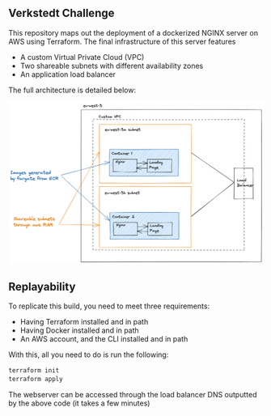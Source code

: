 ## Verkstedt Challenge
This repository maps out the deployment of a dockerized NGINX server on AWS using Terraform.
The final infrastructure of this server features

- A custom Virtual Private Cloud (VPC)
- Two shareable subnets with different availability zones
- An application load balancer

The full architecture is detailed below:


![my_image](schematic_verkstedt.png)


## Replayability
To replicate this build, you need to meet three requirements:
- Having Terraform installed and in path
- Having Docker installed and in path
- An AWS account, and the CLI installed and in path

With this, all you need to do is run the following:

```sh
terraform init
terraform apply
```

The webserver can be accessed through the load balancer DNS outputted by the above code (it takes a few minutes)

